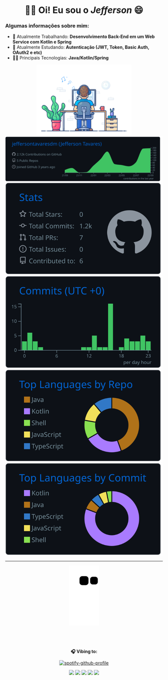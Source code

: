 <h1 align="center">🙋‍♂️ Oi! Eu sou o <em>Jefferson</em> 😄</h1>

### Algumas informações sobre mim:
- 🔭 Atualmente Trabalhando: **Desenvolvimento Back-End em um Web Service com Kotlin e Spring**
- 🌱 Atualmente Estudando: **Autenticação (JWT, Token, Basic Auth, OAuth2 e etc)**
- 🧑‍💻 Principais Tecnologias: **Java/Kotlin/Spring**

<div align="center" width="50">

<img src="https://github.com/jeffersontavaresdm/jeffersontavaresdm/blob/main/images/dev-working_rounded.gif?raw=true" href="https://github.com/sp-xd" alt="CoDiNg RocKs"  width="60%"/>
    
<br>
    
<div align="center" >
<a  href="https://github.com/jeffersontavaresdm">

<img src="https://github.com/jeffersontavaresdm/profile-summary-cards/raw/master/profile-summary-card-output/github_dark/0-profile-details.svg">
<img src="https://raw.githubusercontent.com/jeffersontavaresdm/profile-summary-cards/master/profile-summary-card-output/github_dark/3-stats.svg?token=GHSAT0AAAAAABXJ4IXE6SJ7DOTW55343XHCYZOMYJA">
<img src="https://github.com/jeffersontavaresdm/profile-summary-cards/raw/master/profile-summary-card-output/github_dark/4-productive-time.svg">
<img src="https://github.com/jeffersontavaresdm/profile-summary-cards/raw/master/profile-summary-card-output/github_dark/1-repos-per-language.svg">
<img src="https://github.com/jeffersontavaresdm/profile-summary-cards/raw/master/profile-summary-card-output/github_dark/2-most-commit-language.svg">

</a>

<hr></hr>

</div>
    
![Snake animation](https://github.com/jeffersontavaresdm/jeffersontavaresdm/blob/output/github-contribution-grid-snake.svg)
    
#
    
<br>
    
<strong>🎧 Vibing to:</strong></p>

[![spotify-github-profile](https://spotify-github-profile.vercel.app/api/view?uid=bucky2dgod&cover_image=true&theme=novatorem&bar_color=53b14f&bar_color_cover=false)](https://spotify-github-profile.vercel.app/api/login)

<div align="center">
  <a href="https://www.linkedin.com/in/jefferson-tavares" target="_blank"><img src="https://img.shields.io/badge/-LinkedIn-%230077B5?style=for-the-badge&logo=linkedin&logoColor=white" target="_blank"></a>
  <a href="https://t.me/jeffersontdm" target="_blank"><img src="https://img.shields.io/badge/Telegram-2CA5E0?style=for-the-badge&logo=telegram&logoColor=white" target="_blank"></a>
  <a href="https://twitter.com/JFFTXD" target="_blank"><img src="https://img.shields.io/badge/Twitter-1DA1F2?style=for-the-badge&logo=twitter&logoColor=white" target="_blank"></a>
  <a href="https://discord.com/users/jeffersontdm#1604" target="_blank"><img src="https://img.shields.io/badge/Discord-7289DA?style=for-the-badge&logo=discord&logoColor=white" target="_blank"></a>
  <a href="https://www.instagram.com/jeffersontdm_" target="_blank"><img src="https://img.shields.io/badge/-Instagram-%23E4405F?style=for-the-badge&logo=instagram&logoColor=white" target="_blank"></a>

</div>
</div>
